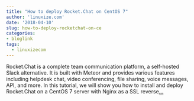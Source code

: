```yaml
---
title: "How to deploy Rocket.Chat on CentOS 7"
author: 'linuxize.com'
date: '2018-04-10'
slug: how-to-deploy-rocketchat-on-ce
categories:
- bloglink
tags:
  - linuxizecom
---
```


Rocket.Chat is a complete team communication platform, a self-hosted Slack alternative. It is built with Meteor and provides various features including helpdesk chat, video conferencing, file sharing, voice messages, API, and more. In this tutorial, we will show you how to install and deploy Rocket.Chat on a CentOS 7 server with Nginx as a SSL reverse[... <i class="fas fa-external-link-alt"></i>](https://linuxize.com/post/how-to-deploy-rocket-chat-on-centos-7/)

